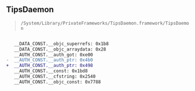 ## TipsDaemon

> `/System/Library/PrivateFrameworks/TipsDaemon.framework/TipsDaemon`

```diff

   __DATA_CONST.__objc_superrefs: 0x1b8
   __DATA_CONST.__objc_arraydata: 0x28
   __AUTH_CONST.__auth_got: 0xe00
-  __AUTH_CONST.__auth_ptr: 0x4b0
+  __AUTH_CONST.__auth_ptr: 0x498
   __AUTH_CONST.__const: 0x1bd8
   __AUTH_CONST.__cfstring: 0x2540
   __AUTH_CONST.__objc_const: 0x7788

```
